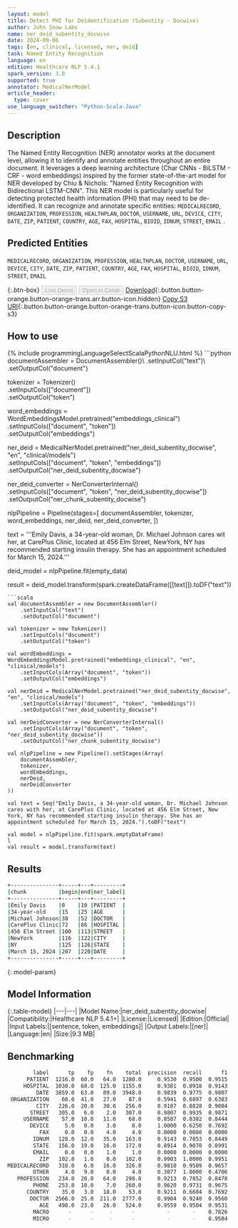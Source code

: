 ```yaml
---
layout: model
title: Detect PHI for Deidentification (Subentity - Docwise)
author: John Snow Labs
name: ner_deid_subentity_docwise
date: 2024-09-06
tags: [en, clinical, licensed, ner, deid]
task: Named Entity Recognition
language: en
edition: Healthcare NLP 5.4.1
spark_version: 3.0
supported: true
annotator: MedicalNerModel
article_header:
  type: cover
use_language_switcher: "Python-Scala-Java"
---
```


## Description

The Named Entity Recognition (NER) annotator works at the document level, allowing it to identify and annotate entities throughout an entire document. It leverages a deep learning architecture (Char CNNs - BiLSTM - CRF - word embeddings) inspired by the former state-of-the-art model for NER developed by Chiu & Nichols: "Named Entity Recognition with Bidirectional LSTM-CNN". This NER model is particularly useful for detecting protected health information (PHI) that may need to be de-identified. It can recognize and annotate  specific entities: `MEDICALRECORD`, `ORGANIZATION`, `PROFESSION`, `HEALTHPLAN`, `DOCTOR`, `USERNAME`, `URL`, `DEVICE`, `CITY`, `DATE`, `ZIP`, `PATIENT`, `COUNTRY`, `AGE`, `FAX`, `HOSPITAL`, `BIOID`, `IDNUM`, `STREET`, `EMAIL` .

## Predicted Entities

`MEDICALRECORD`, `ORGANIZATION`, `PROFESSION`, `HEALTHPLAN`, `DOCTOR`, `USERNAME`, `URL`, `DEVICE`, `CITY`, `DATE`, `ZIP`, `PATIENT`, `COUNTRY`, `AGE`, `FAX`, `HOSPITAL`, `BIOID`, `IDNUM`, `STREET`, `EMAIL`

{:.btn-box}
<button class="button button-orange" disabled>Live Demo</button>
<button class="button button-orange" disabled>Open in Colab</button>
[Download](https://s3.amazonaws.com/auxdata.johnsnowlabs.com/clinical/models/ner_deid_subentity_docwise_en_5.4.1_3.0_1725652947001.zip){:.button.button-orange.button-orange-trans.arr.button-icon.hidden}
[Copy S3 URI](s3://auxdata.johnsnowlabs.com/clinical/models/ner_deid_subentity_docwise_en_5.4.1_3.0_1725652947001.zip){:.button.button-orange.button-orange-trans.button-icon.button-copy-s3}

## How to use



<div class="tabs-box" markdown="1">
{% include programmingLanguageSelectScalaPythonNLU.html %}
```python
documentAssembler = DocumentAssembler()\
      .setInputCol("text")\
      .setOutputCol("document")

tokenizer = Tokenizer()\
      .setInputCols(["document"])\
      .setOutputCol("token")

word_embeddings = WordEmbeddingsModel.pretrained("embeddings_clinical") \
      .setInputCols(["document", "token"])\
      .setOutputCol("embeddings")

ner_deid = MedicalNerModel.pretrained("ner_deid_subentity_docwise", "en", "clinical/models")  \
      .setInputCols(["document", "token", "embeddings"]) \
      .setOutputCol("ner_deid_subentity_docwise")

ner_deid_converter = NerConverterInternal()\
      .setInputCols(["document", "token", "ner_deid_subentity_docwise"])\
      .setOutputCol("ner_chunk_subentity_docwise")

nlpPipeline = Pipeline(stages=[
      documentAssembler,
      tokenizer,
      word_embeddings,
      ner_deid,
      ner_deid_converter,
      ])

text = '''Emily Davis, a 34-year-old woman, Dr. Michael Johnson cares wit her, at CarePlus Clinic, located at 456 Elm Street, NewYork, NY has recommended starting insulin therapy. She has an appointment scheduled for March 15, 2024.'''

deid_model = nlpPipeline.fit(empty_data)

result = deid_model.transform(spark.createDataFrame([[text]]).toDF("text"))
```
```scala
val documentAssembler = new DocumentAssembler()
    .setInputCol("text")
    .setOutputCol("document")

val tokenizer = new Tokenizer()
    .setInputCols("document")
    .setOutputCol("token")

val wordEmbeddings = WordEmbeddingsModel.pretrained("embeddings_clinical", "en", "clinical/models")
    .setInputCols(Array("document", "token"))
    .setOutputCol("embeddings")

val nerDeid = MedicalNerModel.pretrained("ner_deid_subentity_docwise", "en", "clinical/models")
    .setInputCols(Array("document", "token", "embeddings"))
    .setOutputCol("ner_deid_subentity_docwise")

val nerDeidConverter = new NerConverterInternal()
    .setInputCols(Array("document", "token", "ner_deid_subentity_docwise"))
    .setOutputCol("ner_chunk_subentity_docwise")

val nlpPipeline = new Pipeline().setStages(Array(
    documentAssembler,
    tokenizer,
    wordEmbeddings,
    nerDeid,
    nerDeidConverter
))

val text = Seq("Emily Davis, a 34-year-old woman, Dr. Michael Johnson cares with her, at CarePlus Clinic, located at 456 Elm Street, New York, NY has recommended starting insulin therapy. She has an appointment scheduled for March 15, 2024.").toDF("text")

val model = nlpPipeline.fit(spark.emptyDataFrame)
l
val result = model.transform(text)

```
</div>

## Results

```bash
+---------------+-----+---+---------+
|chunk          |begin|end|ner_label|
+---------------+-----+---+---------+
|Emily Davis    |0    |10 |PATIENT  |
|34-year-old    |15   |25 |AGE      |
|Michael Johnson|38   |52 |DOCTOR   |
|CarePlus Clinic|72   |86 |HOSPITAL |
|456 Elm Street |100  |113|STREET   |
|NewYork        |116  |122|CITY     |
|NY             |125  |126|STATE    |
|March 15, 2024 |207  |220|DATE     |
+---------------+-----+---+---------+
```

{:.model-param}
## Model Information

{:.table-model}
|---|---|
|Model Name:|ner_deid_subentity_docwise|
|Compatibility:|Healthcare NLP 5.4.1+|
|License:|Licensed|
|Edition:|Official|
|Input Labels:|[sentence, token, embeddings]|
|Output Labels:|[ner]|
|Language:|en|
|Size:|9.3 MB|

## Benchmarking

```bash
        label      tp    fp    fn    total  precision  recall      f1
      PATIENT  1216.0  60.0   64.0  1280.0     0.9530  0.9500  0.9515
     HOSPITAL  1030.0  68.0  125.0  1155.0     0.9381  0.8918  0.9143
         DATE  3859.0  63.0   89.0  3948.0     0.9839  0.9775  0.9807
 ORGANIZATION    60.0  41.0   27.0    87.0     0.5941  0.6897  0.6383
         CITY   226.0  20.0   30.0   256.0     0.9187  0.8828  0.9004
       STREET   305.0   6.0    2.0   307.0     0.9807  0.9935  0.9871
     USERNAME    57.0  10.0   11.0    68.0     0.8507  0.8382  0.8444
       DEVICE     5.0   0.0    3.0     8.0     1.0000  0.6250  0.7692
          FAX     0.0   0.0    4.0     4.0     0.0000  0.0000  0.0000
        IDNUM   128.0  12.0   35.0   163.0     0.9143  0.7853  0.8449
        STATE   156.0  19.0   16.0   172.0     0.8914  0.9070  0.8991
        EMAIL     0.0   0.0    1.0     1.0     0.0000  0.0000  0.0000
          ZIP   102.0   1.0    0.0   102.0     0.9903  1.0000  0.9951
MEDICALRECORD   310.0   6.0   16.0   326.0     0.9810  0.9509  0.9657
        OTHER     4.0   9.0    0.0     4.0     0.3077  1.0000  0.4706
   PROFESSION   234.0  20.0   64.0   298.0     0.9213  0.7852  0.8478
        PHONE   253.0  10.0    7.0   260.0     0.9620  0.9731  0.9675
      COUNTRY    35.0   3.0   18.0    53.0     0.9211  0.6604  0.7692
       DOCTOR  2566.0  25.0  211.0  2777.0     0.9904  0.9240  0.9560
          AGE   498.0  23.0   26.0   524.0     0.9559  0.9504  0.9531
        MACRO      -      -     -      -          -       -    0.7826
        MICRO      -      -     -      -          -       -    0.9504
```